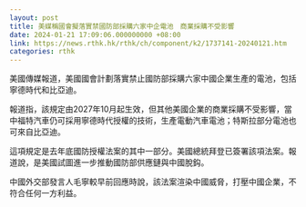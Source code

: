 ```yaml
---
layout: post
title: 美媒稱國會擬落實禁國防部採購六家中企電池　商業採購不受影響
date: 2024-01-21 17:09:06.000000000 +08:00
link: https://news.rthk.hk/rthk/ch/component/k2/1737141-20240121.htm
categories: rthk
---
```


美國傳媒報道，美國國會計劃落實禁止國防部採購六家中國企業生產的電池，包括寧德時代和比亞迪。

報道指，該規定由2027年10月起生效，但其他美國企業的商業採購不受影響，當中福特汽車仍可採用寧德時代授權的技術，生產電動汽車電池；特斯拉部分電池也可來自比亞迪。

這項規定是去年底國防授權法案的其中一部分。美國總統拜登已簽署該項法案。報道說，是美國試圖進一步推動國防部供應鏈與中國脫鈎。

中國外交部發言人毛寧較早前回應時說，該法案渲染中國威脅，打壓中國企業，不符合任何一方利益。
